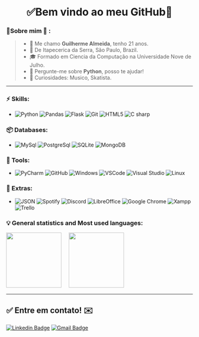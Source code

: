<h1 align="center"> 
	✅Bem vindo ao meu GitHub🚀
</h1>

### 👦Sobre mim :seedling: : 
> - 👋 Me chamo **Guilherme Almeida**, tenho 21 anos.
> - 📌  De Itapecerica da Serra, São Paulo, Brazil.
> - 🎓 Formado em Ciencia da Computação na Universidade Nove de Julho. 
> - 💬 Pergunte-me sobre **Python**, posso te ajudar!
> - 🔭 Curiosidades: Musico, Skatista.
<hr>

### ⚡ Skills:
- ![Python](https://img.shields.io/badge/-Python-3776AB?&logo=Python&logoColor=FFFFFF) ![Pandas](https://img.shields.io/badge/-pandas-150458?&logo=pandas&logoColor=FFFFFF) ![Flask](https://img.shields.io/badge/-Flask-181717?&logo=Flask&logoColor=FFFFFF) ![Git](https://img.shields.io/badge/-Git-F05032?&logo=git&logoColor=FFFFFF) ![HTML5](https://img.shields.io/badge/-HTML5-E34F26?&logo=HTML5&logoColor=FFFFFF) ![C sharp](https://img.shields.io/badge/-CSharp-239120?&logo=CSharp&logoColor=FFFFFF)

### 📦 Databases:
- ![MySql](https://img.shields.io/badge/-MySql-003B57?&logo=MySQL&logoColor=FFFFFF) ![PostgreSql](https://img.shields.io/badge/-PostgreSql-336791?&logo=postgresql&logoColor=FFFFFF) ![SQLite](https://img.shields.io/badge/-SQLite-4479A1?&logo=sqlite&logoColor=FFFFFF) ![MongoDB](https://img.shields.io/badge/-MongoDB-47A248?&logo=MongoDB&logoColor=FFFFFF)

### 🧰 Tools:
- ![PyCharm](https://img.shields.io/badge/-PyCharm-181717?&logo=PyCharm&logoColor=FFFFFF) ![GitHub](https://img.shields.io/badge/-GitHub-181717?&logo=GitHub&logoColor=FFFFFF) ![Windows](https://img.shields.io/badge/-Windows-0078D6?&logo=Windows&logoColor=FFFFFF) ![VSCode](https://img.shields.io/badge/-VSCode-007ACC?&logo=Visual%20Studio%20Code&logoColor=FFFFFF) ![Visual Studio](https://img.shields.io/badge/-Visual%20Studio-5C2D91?&logo=Visual%20Studio&logoColor=FFFFFF) ![Linux](https://img.shields.io/badge/-Linux-FCC624?&logo=Linux&logoColor=FFFFFF) 

### 🧩 Extras:
- ![JSON](https://img.shields.io/badge/-JSON-181717?&logo=JSON&logoColor=FFFFFF) ![Spotify](https://img.shields.io/badge/-Spotify-1ED760?&logo=Spotify&logoColor=FFFFFF) ![Discord](https://img.shields.io/badge/-Discord-5865F2?&logo=Discord&logoColor=FFFFFF) ![LibreOffice](https://img.shields.io/badge/-LibreOffice-18A303?&logo=LibreOffice&logoColor=FFFFFF) ![Google Chrome](https://img.shields.io/badge/-Google%20Chrome-4285F4?&logo=GoogleChrome&logoColor=FFFFFF)  ![Xampp](https://img.shields.io/badge/-XAMPP-FB7A24?&logo=XAMPP&logoColor=FFFFFF) ![Trello](https://img.shields.io/badge/-Trello-0052CC?&logo=Trello&logoColor=FFFFFF) 
 
### :bulb: General statistics and Most used languages:
<p float="left" align="left">
  <img src="https://github-readme-stats.vercel.app/api?username=GuilhermeAlmeidaDev&theme=cobalt&show_icons=true" height="149px" />
  &nbsp; &nbsp;
  <img src="https://github-readme-stats.vercel.app/api/top-langs/?username=GuilhermeAlmeidaDev&hide=scss,JavaScript,PowerShell,C++,Td,Tcl,Tex,Fortran,C&layout=compact&theme=cobalt&title_color=2ED3EA" height="149px" />
</p>

<hr>

## ✅ Entre em contato! ✉️

[![Linkedin Badge](https://img.shields.io/badge/-LinkedIn-blue?style=flat-square&logo=Linkedin&logoColor=white&link=https://linkedin.com/in/brunoluiss)](https://www.linkedin.com/in/guilhermealmeidadev/)
 [![Gmail Badge](https://img.shields.io/badge/-guilhermerocha124@gmail.com-c14438?style=flat-square&logo=Gmail&logoColor=white&link=mailto:vmeazevedo@gmail.com)](mailto:guilhermerocha124@gmail.com)
